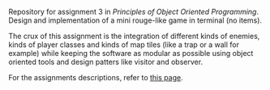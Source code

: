 Repository for assignment 3 in _Principles of Object Oriented Programming_. Design and implementation of a mini rouge-like game in terminal (no items).

The crux of this assignment is the integration of different kinds of enemies,
kinds of player classes and kinds of map tiles (like a trap or a wall for example)
while keeping the software as modular as possible using object oriented tools and design patters like visitor and observer.

For the assignments descriptions, refer to [this page](https://www.cs.bgu.ac.il/~oosd192/Assignments).
